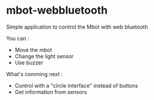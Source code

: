 # mbot-webbluetooth
Simple application to control the Mbot with web bluetooth

You can : 
* Move the mbot
* Change the light sensor
* Use buzzer 

What's comming next : 
* Control with a "circle interface" instead of buttons
* Get information from sensors
